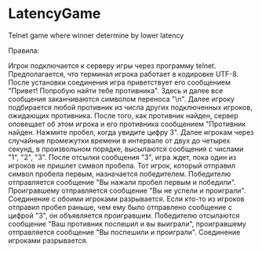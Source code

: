 LatencyGame
===========

Telnet game where winner determine by lower latency

Правила:

Игрок подключается к серверу игры через программу telnet.
Предполагается, что терминал игрока работает в кодировке UTF-8.
После установки соединения игра приветствует его сообщением "Привет! Попробую найти тебе противника".
Здесь и далее все сообщения заканчиваются символом переноса "\n".
Далее игроку подбирается любой противник из числа других подключенных игроков, ожидающих противника.
После того, как противник найден, сервер оповещает об этом игрока и его противника сообщением "Противник найден.
Нажмите пробел, когда увидите цифру 3".
Далее игрокам через случайные промежутки времени в интервале от двух до четырех секунд, в произвольном порядке, высылаются сообщения с числами "1", "2", "3".
После отсылки сообщения "3", игра ждет, пока один из игроков не пришлет символ пробела.
Тот игрок, который отправил символ пробела первым, назначается победителем.
Победителю отправляется сообщение "Вы нажали пробел первым и победили".
Проигравшему отправляется сообщение "Вы не успели и проиграли".
Соединение с обоими игроками разрывается. Если кто-то из игроков отправил пробел раньше, чем ему было отправлено сообщение с цифрой "3", он объявляется проигравшим.
Победителю отсылаются сообщение "Ваш противник поспешил и вы выиграли", проигравшему отправляется сообщение "Вы поспешили и проиграли".
Соединение игроками разрывается.